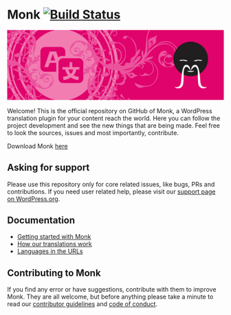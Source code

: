 # Monk [![Build Status](https://travis-ci.org/brenoalvs/monk.svg?branch=master)](https://travis-ci.org/brenoalvs/monk)
<a href="https://wordpress.org/plugins/monk/">
<img src=".wordpress-org/banner-1544x500.png" width="1544"/>
</a>

Welcome!
This is the official repository on GitHub of Monk, a WordPress translation plugin for your content reach the world. Here you can follow the project development and see the new things that are being made. Feel free to look the sources, issues and most importantly, contribute.

Download Monk [here](https://wordpress.org/plugins/monk/)

## Asking for support ##

Please use this repository only for core related issues, like bugs, PRs and contributions. If you need user related help, please visit our [support page on WordPress.org](https://wordpress.org/support/plugin/monk).

## Documentation ##

+ [Getting started with Monk](https://github.com/brenoalvs/monk/wiki/getting-started)
+ [How our translations work](https://github.com/brenoalvs/monk/wiki/how-translations-work)
+ [Languages in the URLs](https://github.com/brenoalvs/monk/wiki/url-translations)

## Contributing to Monk ##

If you find any error or have suggestions, contribute with them to improve Monk. They are all welcome, but before anything please take a minute to read our [contributor guidelines](https://github.com/brenoalvs/monk/blob/master/.github/CONTRIBUITING.md) and [code of conduct](https://github.com/brenoalvs/monk/blob/master/.github/code_of_conduct.md).